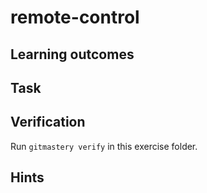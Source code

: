 # remote-control

<!--- Insert exercise description -->

## Learning outcomes

<!--- Insert exercise learning outcomes -->

## Task

<!--- Insert exercise task, simplify what needs to be done -->

## Verification

Run `gitmastery verify` in this exercise folder.

## Hints

<!--- Insert hints here -->
<!--- 
    Use Github Markdown's collapsible content:
    <details>
    <summary>...</summary>
    ...
    </details>
-->

